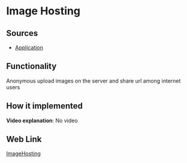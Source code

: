 # Image Hosting

## Sources

- [Application](https://github.com/LearnFractal/FractalPlatform/tree/main/FractalPlatform.Examples/Applications/ImageHosting/ImageHostingApplication.cs)

## Functionality

Anonymous upload images on the server and share url among internet users

## How it implemented

**Video explanation**: No video

## Web Link

[ImageHosting](https://fraplat.com/jupiter/ImageHosting)

